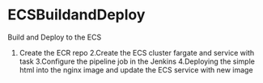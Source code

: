 # ECSBuildandDeploy

Build and Deploy to the ECS

1. Create the ECR repo
2.Create the ECS cluster fargate and service with task 
3.Configure the pipeline job in the Jenkins
4.Deploying the simple html into the nginx image and update the ECS service with new image

